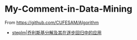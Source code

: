# My-Comment-in-Data-Mining
From https://github.com/CUFESAM/Algorithm

- [steplm|乔利斯基分解及其在逐步回归中的应用](https://nbviewer.jupyter.org/gist/HaoliangZheng/7e15d1d368302235c69983afa631673a)
